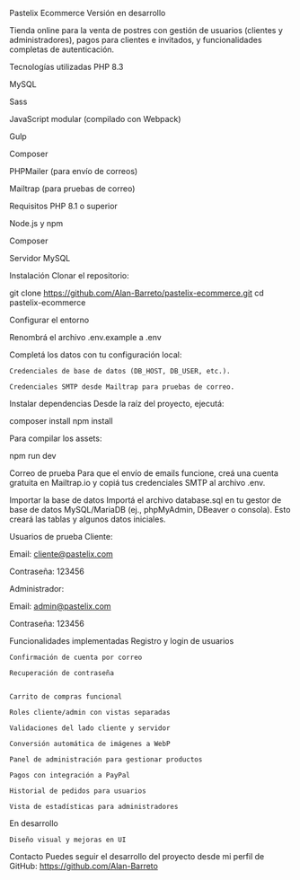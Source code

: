 Pastelix Ecommerce
Versión en desarrollo

Tienda online para la venta de postres con gestión de usuarios (clientes y administradores), pagos para clientes e invitados, y funcionalidades completas de autenticación.

Tecnologías utilizadas
PHP 8.3

MySQL

Sass

JavaScript modular (compilado con Webpack)

Gulp

Composer

PHPMailer (para envío de correos)

Mailtrap (para pruebas de correo)


Requisitos
PHP 8.1 o superior

Node.js y npm

Composer

Servidor MySQL


Instalación
Clonar el repositorio:

git clone https://github.com/Alan-Barreto/pastelix-ecommerce.git
cd pastelix-ecommerce

Configurar el entorno

Renombrá el archivo .env.example a .env

Completá los datos con tu configuración local:

    Credenciales de base de datos (DB_HOST, DB_USER, etc.).

    Credenciales SMTP desde Mailtrap para pruebas de correo.

Instalar dependencias
Desde la raíz del proyecto, ejecutá:

composer install
npm install

Para compilar los assets:

npm run dev

Correo de prueba
Para que el envío de emails funcione, creá una cuenta gratuita en Mailtrap.io y copiá tus credenciales SMTP al archivo .env.

Importar la base de datos
Importá el archivo database.sql en tu gestor de base de datos MySQL/MariaDB (ej., phpMyAdmin, DBeaver o consola). Esto creará las tablas y algunos datos iniciales.

Usuarios de prueba
Cliente:

Email: cliente@pastelix.com

Contraseña: 123456

Administrador:

Email: admin@pastelix.com

Contraseña: 123456


Funcionalidades implementadas
    Registro y login de usuarios

    Confirmación de cuenta por correo

    Recuperación de contraseña
    

    Carrito de compras funcional

    Roles cliente/admin con vistas separadas

    Validaciones del lado cliente y servidor

    Conversión automática de imágenes a WebP

    Panel de administración para gestionar productos

    Pagos con integración a PayPal

    Historial de pedidos para usuarios

    Vista de estadísticas para administradores

En desarrollo

    Diseño visual y mejoras en UI


Contacto
Puedes seguir el desarrollo del proyecto desde mi perfil de GitHub: https://github.com/Alan-Barreto

